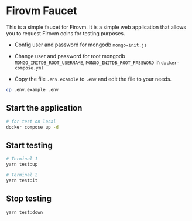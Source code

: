 # Firovm Faucet

This is a simple faucet for Firovm. It is a simple web application that allows you to request Firovm coins for testing purposes.

- Config user and password for mongodb `mongo-init.js`

- Change user and password for root mongodb `MONGO_INITDB_ROOT_USERNAME`, `MONGO_INITDB_ROOT_PASSWORD` in `docker-compose.yml`

- Copy the file `.env.example` to `.env` and edit the file to your needs.

```bash
cp .env.example .env
```

## Start the application

```bash
# for test on local
docker compose up -d
```

## Start testing

```bash
# Terminal 1
yarn test:up

# Terminal 2
yarn test:it
```

## Stop testing

```bash
yarn test:down
```
